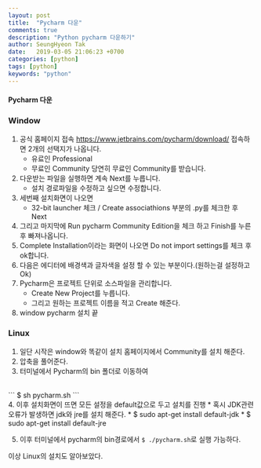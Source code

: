 ```yaml
---
layout: post
title:  "Pycharm 다운"
comments: true
description: "Python pycharm 다운하기"
author: SeungHyeon Tak
date:   2019-03-05 21:06:23 +0700
categories: [python]
tags: [python]
keywords: "python"
---
```

#### Pycharm 다운

### Window
1. 공식 홈페이지 접속
<https://www.jetbrains.com/pycharm/download/>
접속하면 2개의 선택지가 나옵니다.
   * 유료인 Professional
   * 무료인 Community
당연히 무료인 Community를 받습니다.
2. 다운받는 파일을 실행하면 계속 Next를 누릅니다.
   * 설치 경로파일을 수정하고 싶으면 수정합니다.
3. 세번째 설치화면이 나오면
   * 32-bit launcher 체크 / Create associathions 부분의 .py를 체크한 후 Next
4. 그리고 마지막에 Run pycharm Community Edition을 체크 하고 Finish를 누른 후 빠져나옵니다.
5. Complete Installation이라는 화면이 나오면 Do not import settings를 체크 후 ok합니다.
6. 다음은 에디터에 배경색과 글자색을 설정 할 수 있는 부분이다.(원하는걸 설정하고 Ok)
7. Pycharm은 프로젝트 단위로 소스파일을 관리합니다.
   * Create New Project를 누릅니다.
   * 그리고 원하는 프로젝트 이름을 적고 Create 해준다.
8. window pycharm 설치 끝
### Linux
1. 일단 시작은 window와 똑같이 설치 홈페이지에서 Community를 설치 해준다.
2. 압축을 풀어준다.
3. 터미널에서 Pycharm의 bin 폴더로 이동하여
<br>
```
$ sh pycharm.sh
```
<br>
4. 이후 설치화면이 뜨면 모든 설정을 default값으로 두고 설치를 진행
   * 혹시 JDK관련 오류가 발생하면 jdk와 jre를 설치 해준다.
   * $ sudo apt-get install default-jdk
   * $ sudo apt-get install default-jre

5. 이후 터미널에서 pycharm의 bin경로에서 `$ ./pycharm.sh`로 실행 가능하다.

이상 Linux의 설치도 알아보았다.

